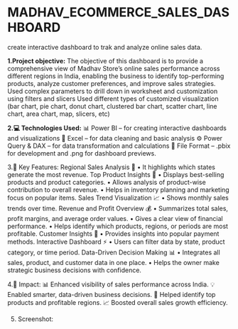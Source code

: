 # MADHAV_ECOMMERCE_SALES_DASHBOARD
create interactive dashboard to trak and analyze online sales data.

**1.Project objective:**
The objective of this dashboard is to provide a comprehensive view of Madhav Store’s online sales performance across different regions in India, enabling the business to identify top-performing products, analyze customer preferences, and improve sales strategies.
Used complex parameters to drill down in worksheet and customization using filters and slicers
Used different types of customized visualization (bar chart, pie chart, donut chart, clustered bar chart, scatter chart, line chart, area chart, map, slicers, etc)

**2.💻 Technologies Used:**
📊 Power BI – for creating interactive dashboards and visualizations
🧮 Excel – for data cleaning and basic analysis
⚙️ Power Query & DAX – for data transformation and calculations
📁 File Format – .pbix for development and .png for dashboard previews.

3.🌟 Key Features:
  	Regional Sales Analysis 📍
    •	It highlights which states generate the most revenue.
  	Top Product Insights 🛒
    •	Displays best-selling products and product categories.
    •	Allows analysis of product-wise contribution to overall revenue.
    •	Helps in inventory planning and marketing focus on popular items.
  	Sales Trend Visualization 📈
    •	Shows monthly sales trends over time.
  	Revenue and Profit Overview 💰
    •	Summarizes total sales, profit margins, and average order values.
    •	Gives a clear view of financial performance.
    •	Helps identify which products, regions, or periods are most profitable.
  	Customer Insights 👥
    •	Provides insights into popular payment methods.
  	Interactive Dashboard ⚡
    •	Users can filter data by state, product category, or time period.
  	Data-Driven Decision Making 📊
    •	Integrates all sales, product, and customer data in one place.
    •	Helps the owner make strategic business decisions with confidence.

4.🚀 Impact:
📊 Enhanced visibility of sales performance across India.
💡 Enabled smarter, data-driven business decisions.
🛒 Helped identify top products and profitable regions.
📈 Boosted overall sales growth efficiency.

5. Screenshot:
   




